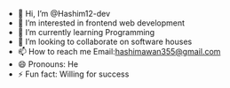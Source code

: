 - 👋 Hi, I’m @Hashim12-dev
- 👀 I’m interested in frontend web development 
- 🌱 I’m currently learning Programming
- 💞️ I’m looking to collaborate on software houses
- 📫 How to reach me Email:hashimawan355@gmail.com 
- 😄 Pronouns: He
- ⚡ Fun fact: Willing for success

<!---
Hashim12-dev/Hashim12-dev is a ✨ special ✨ repository because its `README.md` (this file) appears on your GitHub profile.
You can click the Preview link to take a look at your changes.
--->
